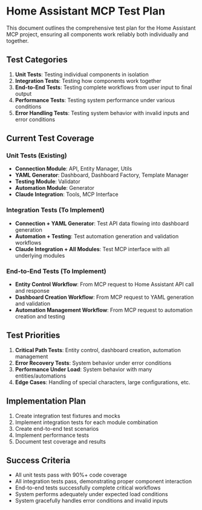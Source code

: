 # Home Assistant MCP Test Plan

This document outlines the comprehensive test plan for the Home Assistant MCP project, ensuring all components work reliably both individually and together.

## Test Categories

1. **Unit Tests**: Testing individual components in isolation
2. **Integration Tests**: Testing how components work together
3. **End-to-End Tests**: Testing complete workflows from user input to final output
4. **Performance Tests**: Testing system performance under various conditions
5. **Error Handling Tests**: Testing system behavior with invalid inputs and error conditions

## Current Test Coverage

### Unit Tests (Existing)

- **Connection Module**: API, Entity Manager, Utils
- **YAML Generator**: Dashboard, Dashboard Factory, Template Manager
- **Testing Module**: Validator
- **Automation Module**: Generator
- **Claude Integration**: Tools, MCP Interface

### Integration Tests (To Implement)

- **Connection + YAML Generator**: Test API data flowing into dashboard generation
- **Automation + Testing**: Test automation generation and validation workflows
- **Claude Integration + All Modules**: Test MCP interface with all underlying modules

### End-to-End Tests (To Implement)

- **Entity Control Workflow**: From MCP request to Home Assistant API call and response
- **Dashboard Creation Workflow**: From MCP request to YAML generation and validation
- **Automation Management Workflow**: From MCP request to automation creation and testing

## Test Priorities

1. **Critical Path Tests**: Entity control, dashboard creation, automation management
2. **Error Recovery Tests**: System behavior under error conditions
3. **Performance Under Load**: System behavior with many entities/automations
4. **Edge Cases**: Handling of special characters, large configurations, etc.

## Implementation Plan

1. Create integration test fixtures and mocks
2. Implement integration tests for each module combination
3. Create end-to-end test scenarios
4. Implement performance tests
5. Document test coverage and results

## Success Criteria

- All unit tests pass with 90%+ code coverage
- All integration tests pass, demonstrating proper component interaction
- End-to-end tests successfully complete critical workflows
- System performs adequately under expected load conditions
- System gracefully handles error conditions and invalid inputs
